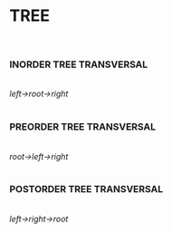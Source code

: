 # TREE
<br>
<h3>INORDER TREE TRANSVERSAL</h3>
<br>
<i>left->root->right</i>
<br>

<br>
<h3>PREORDER TREE TRANSVERSAL</h3>
<br>
<i>root->left->right</i>
<br>

<br>

<h3>POSTORDER TREE TRANSVERSAL</h3>
<br>
<i>left->right->root</i>
<br>
